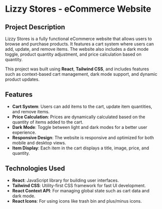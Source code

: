 # Lizzy Stores - eCommerce Website

## Project Description

Lizzy Stores is a fully functional eCommerce website that allows users to browse and purchase products. It features a cart system where users can add, update, and remove items. The website also includes a dark mode toggle, product quantity adjustment, and price calculation based on quantity.

This project was built using **React**, **Tailwind CSS**, and includes features such as context-based cart management, dark mode support, and dynamic product updates.

## Features

- **Cart System**: Users can add items to the cart, update item quantities, and remove items.
- **Price Calculation**: Prices are dynamically calculated based on the quantity of items added to the cart.
- **Dark Mode**: Toggle between light and dark modes for a better user experience.
- **Responsive Design**: The website is responsive and optimized for both mobile and desktop views.
- **Item Display**: Each item in the cart displays a title, image, price, and quantity.

## Technologies Used

- **React**: JavaScript library for building user interfaces.
- **Tailwind CSS**: Utility-first CSS framework for fast UI development.
- **React Context API**: For managing global state such as cart data and dark mode.
- **React Icons**: For using icons like trash bin and plus/minus icons.


